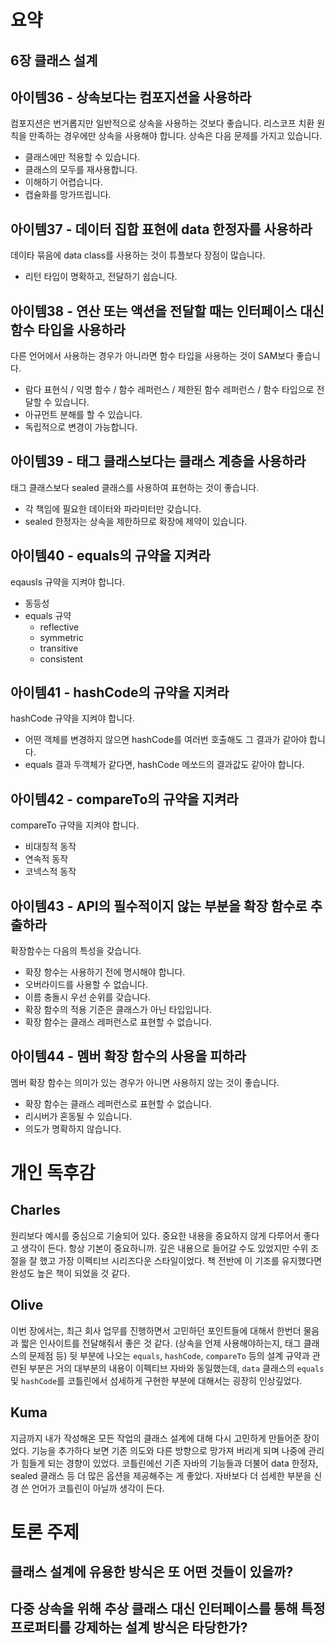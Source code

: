 # 요약
## 6장 클래스 설계

## 아이템36 - 상속보다는 컴포지션을 사용하라
 컴포지션은 번거롭지만 일반적으로 상속을 사용하는 것보다 좋습니다. 리스코프 치환
원칙을 만족하는 경우에만 상속을 사용해야 합니다. 상속은 다음 문제를 가지고 있습니다.
- 클래스에만 적용할 수 있습니다.
- 클래스의 모두를 재사용합니다.
- 이해하기 어렵습니다.
- 캡슐화를 망가뜨립니다.

## 아이템37 - 데이터 집합 표현에 data 한정자를 사용하라
 데이타 묶음에 data class를 사용하는 것이 튜플보다 장점이 많습니다.
- 리턴 타입이 명확하고, 전달하기 쉽습니다.

## 아이템38 - 연산 또는 액션을 전달할 때는 인터페이스 대신 함수 타입을 사용하라
 다른 언어에서 사용하는 경우가 아니라면 함수 타입을 사용하는 것이 SAM보다 좋습니다.
- 람다 표현식 / 익명 함수 / 함수 레퍼런스 / 제한된 함수 레퍼런스 / 함수 타입으로
전달할 수 있습니다.
- 아규먼트 분해를 할 수 있습니다.
- 독립적으로 변경이 가능합니다.

## 아이템39 - 태그 클래스보다는 클래스 계층을 사용하라
 태그 클래스보다 sealed 클래스를 사용하여 표현하는 것이 좋습니다.
- 각 책임에 필요한 데이터와 파라미터만 갖습니다.
- sealed 한정자는 상속을 제한하므로 확장에 제약이 있습니다.

## 아이템40 - equals의 규약을 지켜라
 eqausls 규약을 지켜야 합니다.
- 동등성
- equals 규약
    - reflective
    - symmetric
    - transitive
    - consistent

## 아이템41 - hashCode의 규약을 지켜라
 hashCode 규약을 지켜야 합니다.
- 어떤 객체를 변경하지 않으면 hashCode를 여러번 호출해도 그 결과가 같아야 합니다.
- equals 결과 두객체가 같다면, hashCode 메쏘드의 결과값도 같아야 합니다.

## 아이템42 - compareTo의 규약을 지켜라
 compareTo 규약을 지켜야 합니다.
- 비대칭적 동작
- 연속적 동작
- 코넥스적 동작

## 아이템43 - API의 필수적이지 않는 부분을 확장 함수로 추출하라
 확장함수는 다음의 특성을 갖습니다.
- 확장 항수는 사용하기 전에 명시해야 합니다.
- 오버라이드를 사용할 수 없습니다.
- 이름 충돌시 우선 순위를 갖습니다.
- 확장 함수의 적용 기준은 클래스가 아닌 타입입니다.
- 확장 함수는 클래스 레퍼런스로 표현할 수 없습니다.

## 아이템44 - 멤버 확장 함수의 사용을 피하라
 멤버 확장 함수는 의미가 있는 경우가 아니면 사용하지 않는 것이 좋습니다.
- 확장 함수는 클래스 레퍼런스로 표현할 수 없습니다.
- 리시버가 혼동될 수 있습니다.
- 의도가 명확하지 않습니다.

# 개인 독후감
## Charles
 원리보다 예시를 중심으로 기술되어 있다. 중요한 내용을 중요하지 않게 다루어서 좋다고
생각이 든다. 항상 기본이 중요하니까. 깊은 내용으로 들어갈 수도 있었지만 수위 조절을
잘 했고 가장 이펙티브 시리즈다운 스타일이었다. 책 전반에 이 기조를 유지했다면 완성도
높은 책이 되었을 것 같다.

## Olive
이번 장에서는, 최근 회사 업무를 진행하면서 고민하던 포인트들에 대해서 한번더 물음과 짧은 인사이트를 전달해줘서 좋은 것 같다. (상속을 언제 사용해야하는지,
태그 클래스의 문제점 등) 뒷 부분에 나오는 `equals`, `hashCode`, `compareTo` 등의 설계 규약과 관련된 부분은 거의 대부분의 내용이 이펙티브 자바와 동일했는데, `data` 클래스의
`equals` 및 `hashCode`를 코틀린에서 섬세하게 구현한 부분에 대해서는 굉장히 인상깊었다.

## Kuma
지금까지 내가 작성해온 모든 작업의 클래스 설계에 대해 다시 고민하게 만들어준 장이었다. 기능을 추가하다 보면 기존 의도와 다른 방향으로 망가져 버리게 되며
나중에 관리가 힘들게 되는 경향이 있었다. 코틀린에선 기존 자바의 기능들과 더불어 data 한정자, sealed 클래스 등 더 많은 옵션을 제공해주는 게 좋았다.
자바보다 더 섬세한 부분을 신경 쓴 언어가 코틀린이 아닐까 생각이 든다.

# 토론 주제
## 클래스 설계에 유용한 방식은 또 어떤 것들이 있을까?

## 다중 상속을 위해 추상 클래스 대신 인터페이스를 통해 특정 프로퍼티를 강제하는 설계 방식은 타당한가?
